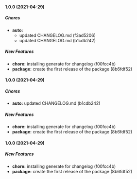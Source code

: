#### 1.0.0 (2021-04-29)

##### Chores

* **auto:**
  *  updated CHANGELOG.md (f3ad5206)
  *  updated CHANGELOG.md (b1cdb242)

##### New Features

* **chore:**  installing generate for changelog (f00fcc4b)
* **package:**  create the first release of the package (8b6fdf52)

#### 1.0.0 (2021-04-29)

##### Chores

* **auto:**  updated CHANGELOG.md (b1cdb242)

##### New Features

* **chore:**  installing generate for changelog (f00fcc4b)
* **package:**  create the first release of the package (8b6fdf52)

#### 1.0.0 (2021-04-29)

##### New Features

* **chore:**  installing generate for changelog (f00fcc4b)
* **package:**  create the first release of the package (8b6fdf52)

